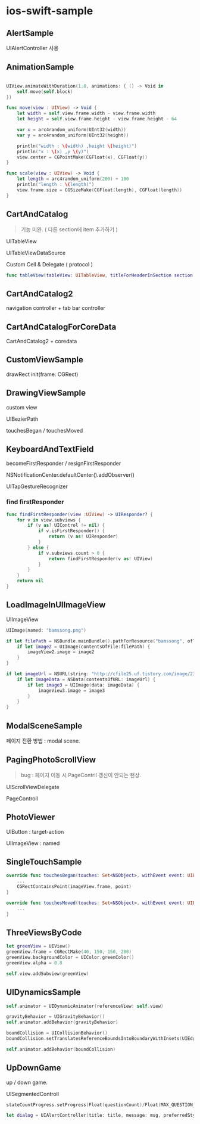# ios-swift-sample



## AlertSample
UIAlertController 사용

## AnimationSample
```swift

UIView.animateWithDuration(1.0, animations: { () -> Void in
    self.move(self.block)
})

func move(view : UIView) -> Void {
    let width = self.view.frame.width - view.frame.width
    let height = self.view.frame.height - view.frame.height - 64

    var x = arc4random_uniform(UInt32(width))
    var y = arc4random_uniform(UInt32(height))

    println("width : \(width) ,height \(height)")
    println("x : \(x) ,y \(y)")
    view.center = CGPointMake(CGFloat(x), CGFloat(y))
}

func scale(view : UIView) -> Void {
    let length = arc4random_uniform(200) + 100
    println("length : \(length)")
    view.frame.size = CGSizeMake(CGFloat(length), CGFloat(length))
}


```


## CartAndCatalog

> 기능 미완. ( 다른 section에 item 추가하기 )

UITableView

UITableViewDataSource

Custom Cell & Delegate ( protocol )

```swift
func tableView(tableView: UITableView, titleForHeaderInSection section: Int) -> String?
```

## CartAndCatalog2
navigation controller + tab bar controller 

## CartAndCatalogForCoreData
CartAndCatalog2 + coredata

## CustomViewSample
drawRect
init(frame: CGRect)

## DrawingViewSample
custom view 

UIBezierPath

touchesBegan / touchesMoved


## KeyboardAndTextField
becomeFirstResponder / resignFirstResponder


NSNotificationCenter.defaultCenter().addObserver()

UITapGestureRecognizer


### find firstResponder

```swift
func findFirstResponder(view :UIView) -> UIResponder? {
    for v in view.subviews {
        if (v as? UIControl != nil) {
            if v.isFirstResponder() {
                return (v as! UIResponder)
            }
        } else {
            if v.subviews.count > 0 {
                return findFirstResponder(v as! UIView)
            }
        }
    }
    return nil
}
```


## LoadImageInUIImageView
UIImageView

```swift
UIImage(named: "bamssong.png")
```

```swift
if let filePath = NSBundle.mainBundle().pathForResource("bamssong", ofType: "png") {
    if let image2 = UIImage(contentsOfFile:filePath) {
        imageView2.image = image2
    }
}
```

```swift
if let imageUrl = NSURL(string: "http://cfile25.uf.tistory.com/image/2334C24F54697A5A242502") {
    if let imageData = NSData(contentsOfURL: imageUrl) {
        if let image3 = UIImage(data: imageData) {
            imageView3.image = image3
        }
    }
}
```

## ModalSceneSample
페이지 전환 방법 : modal scene.


## PagingPhotoScrollView

> bug : 페이지 이동 시 PageContrll 갱신이 안되는 현상.

UIScrollViewDelegate

PageControll


## PhotoViewer
UIButton : target-action

UIImageView : named



## SingleTouchSample
```swift
override func touchesBegan(touches: Set<NSObject>, withEvent event: UIEvent) {
	...
	CGRectContainsPoint(imageView.frame, point) 
}

override func touchesMoved(touches: Set<NSObject>, withEvent event: UIEvent) {
	...
}
```

## ThreeViewsByCode
```swift
let greenView = UIView()
greenView.frame = CGRectMake(40, 150, 150, 200)
greenView.backgroundColor = UIColor.greenColor()
greenView.alpha = 0.8

self.view.addSubview(greenView)
```
## UIDynamicsSample
```swift
self.animator = UIDynamicAnimator(referenceView: self.view)

gravityBehavior = UIGravityBehavior()
self.animator.addBehavior(gravityBehavior)

boundCollision = UICollisionBehavior()
boundCollision.setTranslatesReferenceBoundsIntoBoundaryWithInsets(UIEdgeInsetsZero)

self.animator.addBehavior(boundCollision)
```
## UpDownGame
up / down game.

UISegmentedControll

```swift
stateCountProgress.setProgress(Float(questionCount)/Float(MAX_QUESTION_COUNT), animated: true)

let dialog = UIAlertController(title: title, message: msg, preferredStyle: UIAlertControllerStyle.Alert)
```
